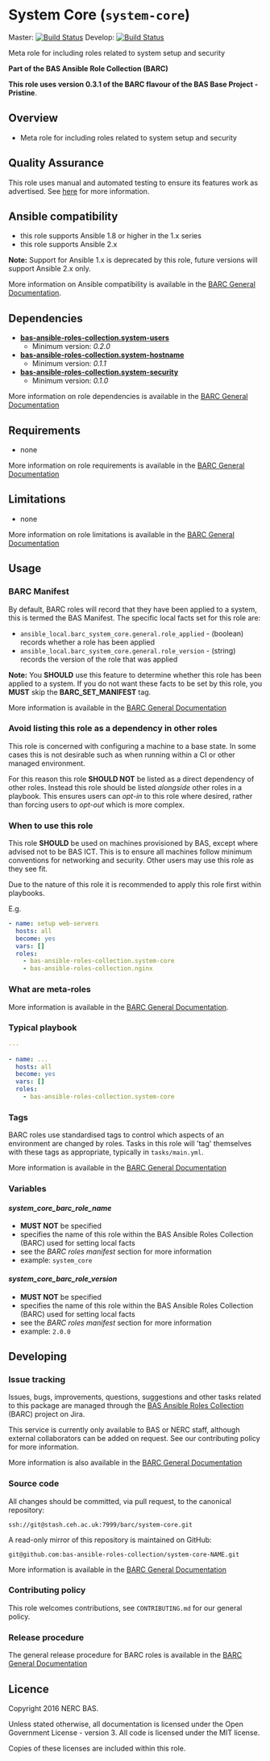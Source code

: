 # System Core (`system-core`)

Master: [![Build Status](https://semaphoreci.com/api/v1/bas-ansible-roles-collection/system-core/branches/master/badge.svg)](https://semaphoreci.com/bas-ansible-roles-collection/system-core)
Develop: [![Build Status](https://semaphoreci.com/api/v1/bas-ansible-roles-collection/system-core/branches/develop/badge.svg)](https://semaphoreci.com/bas-ansible-roles-collection/system-core)

Meta role for including roles related to system setup and security

**Part of the BAS Ansible Role Collection (BARC)**

**This role uses version 0.3.1 of the BARC flavour of the BAS Base Project - Pristine**.

## Overview

* Meta role for including roles related to system setup and security

## Quality Assurance

This role uses manual and automated testing to ensure its features work as advertised.
See [here](tests/README.md) for more information.

## Ansible compatibility

* this role supports Ansible 1.8 or higher in the 1.x series
* this role supports Ansible 2.x

**Note:** Support for Ansible 1.x is deprecated by this role, future versions will support Ansible 2.x only.

More information on Ansible compatibility is available in the
[BARC General Documentation](https://antarctica.hackpad.com/BARC-Overview-and-Policies-SzcHzHvitkt#:h=Ansible-compatbility).

## Dependencies

* [**bas-ansible-roles-collection.system-users**](https://galaxy.ansible.com/bas-ansible-roles-collection/system-ssh/)
  * Minimum version: *0.2.0*
* [**bas-ansible-roles-collection.system-hostname**](https://galaxy.ansible.com/bas-ansible-roles-collection/system-ssh/)
  * Minimum version: *0.1.1*
* [**bas-ansible-roles-collection.system-security**](https://galaxy.ansible.com/bas-ansible-roles-collection/system-ssh/)
  * Minimum version: *0.1.0*

More information on role dependencies is available in the
[BARC General Documentation](https://antarctica.hackpad.com/BARC-Overview-and-Policies-SzcHzHvitkt#:h=Role-dependencies)

## Requirements

* none

More information on role requirements is available in the
[BARC General Documentation](https://antarctica.hackpad.com/BARC-Overview-and-Policies-SzcHzHvitkt#:h=Role-requirements)

## Limitations

* none

More information on role limitations is available in the
[BARC General Documentation](https://antarctica.hackpad.com/BARC-Overview-and-Policies-SzcHzHvitkt#:h=Role-limitations)

## Usage

### BARC Manifest

By default, BARC roles will record that they have been applied to a system, this is termed the BAS Manifest.
The specific local facts set for this role are:

* `ansible_local.barc_system_core.general.role_applied` - (boolean) records whether a role has been applied
* `ansible_local.barc_system_core.general.role_version` - (string) records the version of the role that was applied

**Note:** You **SHOULD** use this feature to determine whether this role has been applied to a system.
If you do not want these facts to be set by this role, you **MUST** skip the **BARC_SET_MANIFEST** tag.

More information is available in the
[BARC General Documentation](https://antarctica.hackpad.com/BARC-Overview-and-Policies-SzcHzHvitkt#:h=Role-Manifest)

### Avoid listing this role as a dependency in other roles

This role is concerned with configuring a machine to a base state. In some cases this is not desirable such as when 
running within a CI or other managed environment.

For this reason this role **SHOULD NOT** be listed as a direct dependency of other roles. Instead this role should be
listed *alongside* other roles in a playbook. This ensures users can *opt-in* to this role where desired, rather than
forcing users to *opt-out* which is more complex.

### When to use this role

This role **SHOULD** be used on machines provisioned by BAS, except where advised not to be BAS ICT. This is to ensure
all machines follow minimum conventions for networking and security. Other users may use this role as they see fit.

Due to the nature of this role it is recommended to apply this role first within playbooks.

E.g.

```yaml
- name: setup web-servers
  hosts: all
  become: yes
  vars: []
  roles:
    - bas-ansible-roles-collection.system-core
    - bas-ansible-roles-collection.nginx
```

### What are meta-roles

More information is available in the 
[BARC General Documentation](https://antarctica.hackpad.com/BARC-Overview-and-Policies-SzcHzHvitkt#:h=Meta-roles).

### Typical playbook

```yaml
---

- name: ...
  hosts: all
  become: yes
  vars: []
  roles:
    - bas-ansible-roles-collection.system-core
```

### Tags

BARC roles use standardised tags to control which aspects of an environment are changed by roles.
Tasks in this role will 'tag' themselves with these tags as appropriate, typically in `tasks/main.yml`.

More information is available in the
[BARC General Documentation](https://antarctica.hackpad.com/BARC-Overview-and-Policies-SzcHzHvitkt#:h=Appendix-B---BARC-Standardised)

### Variables

#### *system_core_barc_role_name*

* **MUST NOT** be specified
* specifies the name of this role within the BAS Ansible Roles Collection (BARC) used for setting local facts
* see the *BARC roles manifest* section for more information
* example: `system_core`

#### *system_core_barc_role_version*

* **MUST NOT** be specified
* specifies the name of this role within the BAS Ansible Roles Collection (BARC) used for setting local facts
* see the *BARC roles manifest* section for more information
* example: `2.0.0`

## Developing

### Issue tracking

Issues, bugs, improvements, questions, suggestions and other tasks related to this package are managed through the
[BAS Ansible Roles Collection](https://jira.ceh.ac.uk/projects/BARC) (BARC) project on Jira.

This service is currently only available to BAS or NERC staff, although external collaborators can be added on request.
See our contributing policy for more information.

More information is also available in the
[BARC General Documentation](https://antarctica.hackpad.com/BARC-Overview-and-Policies-SzcHzHvitkt#:h=Issue-Tracking)

### Source code

All changes should be committed, via pull request, to the canonical repository:

`ssh://git@stash.ceh.ac.uk:7999/barc/system-core.git`

A read-only mirror of this repository is maintained on GitHub:

`git@github.com:bas-ansible-roles-collection/system-core-NAME.git`

More information is available in the
[BARC General Documentation](https://antarctica.hackpad.com/BARC-Overview-and-Policies-SzcHzHvitkt#:h=Source-Code)

### Contributing policy

This role welcomes contributions, see `CONTRIBUTING.md` for our general policy.

### Release procedure

The general release procedure for BARC roles is available in the
[BARC General Documentation](https://antarctica.hackpad.com/BARC-Overview-and-Policies-SzcHzHvitkt#:h=Release-procedures)

## Licence

Copyright 2016 NERC BAS.

Unless stated otherwise, all documentation is licensed under the Open Government License - version 3.
All code is licensed under the MIT license.

Copies of these licenses are included within this role.
